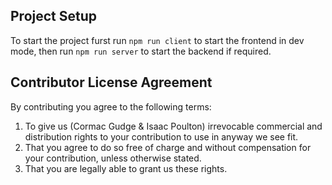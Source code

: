 ## Project Setup
To start the project furst run ```npm run client``` to start the frontend in dev mode, then run ```npm run server``` to start the backend if required.

## Contributor License Agreement
By contributing you agree to the following terms:

1. To give us (Cormac Gudge & Isaac Poulton) irrevocable commercial and distribution rights to your contribution to use in anyway we see fit.
2. That you agree to do so free of charge and without compensation for your contribution, unless otherwise stated.
3. That you are legally able to grant us these rights.
